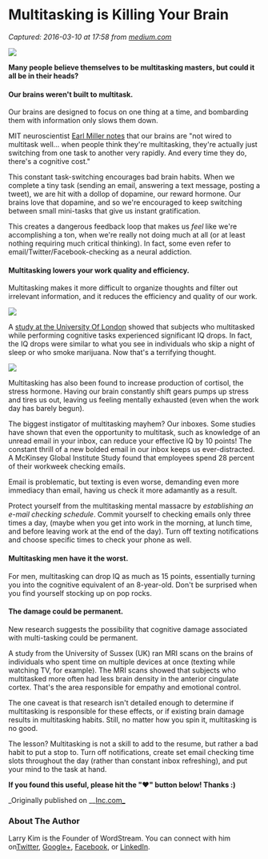 # Multitasking is Killing Your Brain

_Captured: 2016-03-10 at 17:58 from [medium.com](https://medium.com/life-tips/multitasking-is-killing-your-brain-79104e62e930#.jgr6go2d0)_

![](https://cdn-images-1.medium.com/max/800/1*Y3XJTJVQOzNnIfIgP6XTAQ.jpeg)

**Many people believe themselves to be multitasking masters, but could it all be in their heads?**

#### Our brains weren't built to multitask.

Our brains are designed to focus on one thing at a time, and bombarding them with information only slows them down.

MIT neuroscientist [Earl Miller notes](http://www.theguardian.com/science/2015/jan/18/modern-world-bad-for-brain-daniel-j-levitin-organized-mind-information-overload) that our brains are "not wired to multitask well… when people think they're multitasking, they're actually just switching from one task to another very rapidly. And every time they do, there's a cognitive cost."

This constant task-switching encourages bad brain habits. When we complete a tiny task (sending an email, answering a text message, posting a tweet), we are hit with a dollop of dopamine, our reward hormone. Our brains love that dopamine, and so we're encouraged to keep switching between small mini-tasks that give us instant gratification.

This creates a dangerous feedback loop that makes us _feel_ like we're accomplishing a ton, when we're really not doing much at all (or at least nothing requiring much critical thinking). In fact, some even refer to email/Twitter/Facebook-checking as a neural addiction.

#### Multitasking lowers your work quality and efficiency.

Multitasking makes it more difficult to organize thoughts and filter out irrelevant information, and it reduces the efficiency and quality of our work.

![](https://cdn-images-1.medium.com/max/800/1*-RTv_zdZwLkgCLKQFgJWBg.jpeg)

A [study at the University Of London](http://www.talentsmart.com/articles/Multitasking-Damages-Your-Brain-and-Your-Career,-New-Studies-Suggest-2102500909-p-1.html) showed that subjects who multitasked while performing cognitive tasks experienced significant IQ drops. In fact, the IQ drops were similar to what you see in individuals who skip a night of sleep or who smoke marijuana. Now that's a terrifying thought.

![](https://cdn-images-1.medium.com/max/800/1*mVduWMU33GDHHkAjiIhPQw.png)

Multitasking has also been found to increase production of cortisol, the stress hormone. Having our brain constantly shift gears pumps up stress and tires us out, leaving us feeling mentally exhausted (even when the work day has barely begun).

The biggest instigator of multitasking mayhem? Our inboxes. Some studies have shown that even the opportunity to multitask, such as knowledge of an unread email in your inbox, can reduce your effective IQ by 10 points! The constant thrill of a new bolded email in our inbox keeps us ever-distracted. A McKinsey Global Institute Study found that employees spend 28 percent of their workweek checking emails.

Email is problematic, but texting is even worse, demanding even more immediacy than email, having us check it more adamantly as a result.

Protect yourself from the multitasking mental massacre by _establishing an e-mail checking schedule_. Commit yourself to checking emails only three times a day, (maybe when you get into work in the morning, at lunch time, and before leaving work at the end of the day). Turn off texting notifications and choose specific times to check your phone as well.

#### Multitasking men have it the worst.

For men, multitasking can drop IQ as much as 15 points, essentially turning you into the cognitive equivalent of an 8-year-old. Don't be surprised when you find yourself stocking up on pop rocks.

#### The damage could be permanent.

New research suggests the possibility that cognitive damage associated with multi-tasking could be permanent.

A study from the University of Sussex (UK) ran MRI scans on the brains of individuals who spent time on multiple devices at once (texting while watching TV, for example). The MRI scans showed that subjects who multitasked more often had less brain density in the anterior cingulate cortex. That's the area responsible for empathy and emotional control.

The one caveat is that research isn't detailed enough to determine if multitasking is responsible for these effects, or if existing brain damage results in multitasking habits. Still, no matter how you spin it, multitasking is no good.

The lesson? Multitasking is not a skill to add to the resume, but rather a bad habit to put a stop to. Turn off notifications, create set email checking time slots throughout the day (rather than constant inbox refreshing), and put your mind to the task at hand.

**If you found this useful, please hit the "❤" button below! Thanks :)**

_Originally published on __[Inc.com_](http://www.inc.com/larry-kim/why-multi-tasking-is-killing-your-brain.html)

### About The Author

Larry Kim is the Founder of WordStream. You can connect with him on[Twitter](https://twitter.com/larrykim), [Google+](https://plus.google.com/+LarryKim1), [Facebook](https://www.facebook.com/mr.larry.kim), or [LinkedIn](https://www.linkedin.com/in/larrykim).
